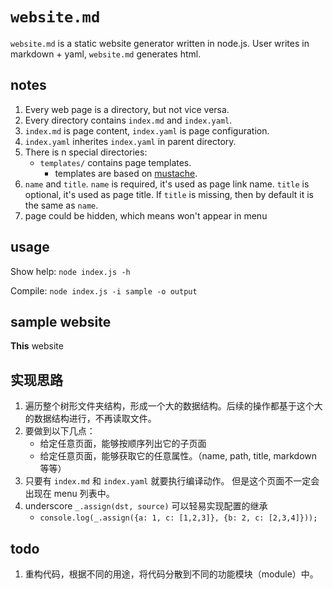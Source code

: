 # `website.md`

`website.md` is a static website generator written in node.js. User writes in markdown + yaml, `website.md` generates html.


## notes

1. Every web page is a directory, but not vice versa.
1. Every directory contains `index.md` and `index.yaml`.
1. `index.md` is page content, `index.yaml` is page configuration.
1. `index.yaml` inherites `index.yaml` in parent directory.
1. There is n special directories:
    - `templates/` contains page templates.
       - templates are based on [mustache](https://github.com/janl/mustache.js).
1. `name` and `title`. `name` is required, it's used as page link name. `title` is optional, it's used as page title.  If `title` is missing, then by default it is the same as `name`.
1. page could be hidden, which means won't appear in menu


## usage

Show help: `node index.js -h`

Compile: `node index.js -i sample -o output`


## sample website

**This** website


## 实现思路

1. 遍历整个树形文件夹结构，形成一个大的数据结构。后续的操作都基于这个大的数据结构进行，不再读取文件。
1. 要做到以下几点：
    - 给定任意页面，能够按顺序列出它的子页面
    - 给定任意页面，能够获取它的任意属性。（name, path, title, markdown 等等）
1. 只要有 `index.md` 和 `index.yaml` 就要执行编译动作。 但是这个页面不一定会出现在 menu 列表中。
1. underscore `_.assign(dst, source)` 可以轻易实现配置的继承
    - `console.log(_.assign({a: 1, c: [1,2,3]}, {b: 2, c: [2,3,4]}));`


## todo

1. 重构代码，根据不同的用途，将代码分散到不同的功能模块（module）中。
